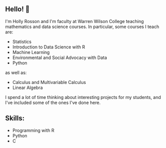 ## Hello! 👋  

I'm Holly Rosson and I'm faculty at Warren Wilson College teaching mathematics and data science courses.  In particular, some courses I teach are:

  + Statistics
  + Introduction to Data Science with R
  + Machine Learning
  + Environmental and Social Advocacy with Data
  + Python

as well as:

  +  Calculus and Multivariable Calculus
  +  Linear Algebra

I spend a lot of time thinking about interesting projects for my students, and I've included some of the ones I've done here.

## Skills:

 + Programming with R
 + Python
 + C


<!--
**hrosson/hrosson** is a ✨ _special_ ✨ repository because its `README.md` (this file) appears on your GitHub profile.

Here are some ideas to get you started:

- 🔭 I’m currently working on ...
- 🌱 I’m currently learning ...
- 👯 I’m looking to collaborate on ...
- 🤔 I’m looking for help with ...
- 💬 Ask me about ...
- 📫 How to reach me: ...
- 😄 Pronouns: ...
- ⚡ Fun fact: ...
-->
